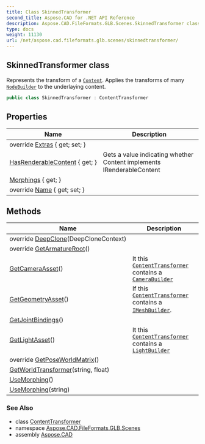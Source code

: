 ```yaml
---
title: Class SkinnedTransformer
second_title: Aspose.CAD for .NET API Reference
description: Aspose.CAD.FileFormats.GLB.Scenes.SkinnedTransformer class. Represents the transform of a Content. Applies the transforms of many NodeBuilder to the underlaying content
type: docs
weight: 11130
url: /net/aspose.cad.fileformats.glb.scenes/skinnedtransformer/
---
```

## SkinnedTransformer class

Represents the transform of a [`Content`](../instancebuilder/content/). Applies the transforms of many [`NodeBuilder`](../nodebuilder/) to the underlaying content.

```csharp
public class SkinnedTransformer : ContentTransformer
```

## Properties

| Name | Description |
| --- | --- |
| override [Extras](../../aspose.cad.fileformats.glb.scenes/skinnedtransformer/extras/) { get; set; } |  |
| [HasRenderableContent](../../aspose.cad.fileformats.glb.scenes/contenttransformer/hasrenderablecontent/) { get; } | Gets a value indicating whether Content implements IRenderableContent |
| [Morphings](../../aspose.cad.fileformats.glb.scenes/contenttransformer/morphings/) { get; } |  |
| override [Name](../../aspose.cad.fileformats.glb.scenes/skinnedtransformer/name/) { get; set; } |  |

## Methods

| Name | Description |
| --- | --- |
| override [DeepClone](../../aspose.cad.fileformats.glb.scenes/skinnedtransformer/deepclone/)(DeepCloneContext) |  |
| override [GetArmatureRoot](../../aspose.cad.fileformats.glb.scenes/skinnedtransformer/getarmatureroot/)() |  |
| [GetCameraAsset](../../aspose.cad.fileformats.glb.scenes/contenttransformer/getcameraasset/)() | It this [`ContentTransformer`](../contenttransformer/) contains a [`CameraBuilder`](../camerabuilder/) |
| [GetGeometryAsset](../../aspose.cad.fileformats.glb.scenes/contenttransformer/getgeometryasset/)() | If this [`ContentTransformer`](../contenttransformer/) contains a [`IMeshBuilder`](../../aspose.cad.fileformats.glb.geometry/imeshbuilder-1/). |
| [GetJointBindings](../../aspose.cad.fileformats.glb.scenes/skinnedtransformer/getjointbindings/)() |  |
| [GetLightAsset](../../aspose.cad.fileformats.glb.scenes/contenttransformer/getlightasset/)() | It this [`ContentTransformer`](../contenttransformer/) contains a [`LightBuilder`](../lightbuilder/) |
| override [GetPoseWorldMatrix](../../aspose.cad.fileformats.glb.scenes/skinnedtransformer/getposeworldmatrix/)() |  |
| [GetWorldTransformer](../../aspose.cad.fileformats.glb.scenes/skinnedtransformer/getworldtransformer/)(string, float) |  |
| [UseMorphing](../../aspose.cad.fileformats.glb.scenes/contenttransformer/usemorphing/)() |  |
| [UseMorphing](../../aspose.cad.fileformats.glb.scenes/contenttransformer/usemorphing/)(string) |  |

### See Also

* class [ContentTransformer](../contenttransformer/)
* namespace [Aspose.CAD.FileFormats.GLB.Scenes](../../aspose.cad.fileformats.glb.scenes/)
* assembly [Aspose.CAD](../../)


